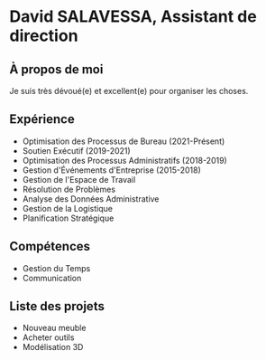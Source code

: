 # David SALAVESSA, Assistant de direction

## À propos de moi
Je suis très dévoué(e) et excellent(e) pour organiser les choses.

## Expérience

- Optimisation des Processus de Bureau (2021-Présent)
- Soutien Exécutif (2019-2021)
- Optimisation des Processus Administratifs (2018-2019)
- Gestion d'Événements d'Entreprise (2015-2018)
- Gestion de l'Espace de Travail
- Résolution de Problèmes
- Analyse des Données Administrative
- Gestion de la Logistique
- Planification Stratégique

## Compétences

- Gestion du Temps
- Communication

## Liste des projets

- Nouveau meuble 
- Acheter outils
- Modélisation 3D
